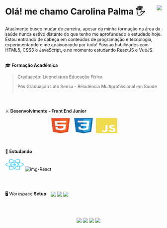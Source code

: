  #  Olá! me chamo Carolina Palma 🖐️ <img align="right" src="https://img.shields.io/badge/Pronouns-She%2FHer-orange">

<a align="justify"> Atualmente busco mudar de carreira, apesar da minha formação na área da saúde nunca estive distante do que tenho me aprofundado e estudado hoje. Estou entrando de cabeça em conteúdos de programação e tecnologia, experimentando e me apaixonando por tudo! Possuo habilidades com HTML5, CSS3 e JavaScript, e no momento estudando ReactJS e VueJS. 
</a>
<br>
<br>

🎓 **Formação Acadêmica** <p>
  
> <p>
>Graduação: Licenciatura Educação Física &ensp;<img align="center" height="13" width="25" src="https://logodownload.org/wp-content/uploads/2015/03/uff-logo-4.png"><p>
>Pós Graduação Lato Sensu - Residência Multiprofissional em Saúde &ensp;<img align="center" height="13" width="25" src="https://logodownload.org/wp-content/uploads/2015/03/uff-logo-4.png">
</p>
<br>
	
⚔️ **Desenvolvimento - Front End Junior**
<br>	
<div style="display: inline_block" align="center">
	
  <img alt="img-HTML" height="50" width="70" src="https://raw.githubusercontent.com/devicons/devicon/master/icons/html5/html5-original.svg">
  
  <img alt="img-CSS" height="50" width="70" src="https://raw.githubusercontent.com/devicons/devicon/master/icons/css3/css3-original.svg">
	
  <img alt="img-Js" height="50" width="70" src="https://raw.githubusercontent.com/devicons/devicon/master/icons/javascript/javascript-plain.svg">
</div>
<br>

##

🔰 **Estudando** 
	<br>
	<div style="display: inline_block" align="left">
	<img alt="img-React" height="40" width="60" src="https://raw.githubusercontent.com/devicons/devicon/master/icons/react/react-original.svg">
        <img alt="img-React" height="40" width="60" src="https://cdn.jsdelivr.net/gh/devicons/devicon/icons/jest/jest-plain.svg" />
          
<br>	
	
##
  
🖥️ Workspace **Setup** &ensp; <img align="center" width="200" src="https://img.shields.io/badge/NVIDIA-GTX1650super-76B900?style=for-the-badge&logo=nvidia&logoColor=white">
	<img align="center" width="165" src="https://img.shields.io/badge/Intel%20Core_i5_9th-0071C5?style=for-the-badge&logo=intel&logoColor=white">
  <img align="center" width="155" src="https://img.shields.io/badge/Windows-8_ram-0078D6?style=for-the-badge&logo=windows&logoColor=white">
</div>
 	
##
<br>
<br>
<div> 
&ensp; &ensp; &ensp; &ensp; &ensp; &ensp; &ensp; &ensp; &ensp; &ensp; &ensp; &ensp; &ensp;  &ensp; &ensp; &ensp; &ensp; &ensp; &ensp; &ensp; &ensp;
  <a href="https://www.linkedin.com/in/carolina-palma-medeiros/" target="_blank"><img src="https://img.shields.io/badge/-LinkedIn-%230077B5?style=for-the-badge&logo=linkedin&logoColor=white" target="_blank"></a>
  <a href="https://instagram.com/medeiros.palma" target="_blank"><img src="https://img.shields.io/badge/-Instagram-%23E4405F?style=for-the-badge&logo=instagram&logoColor=white" target="_blank"></a>
  <a href="Palma#2621" target="_blank"><img src="https://img.shields.io/badge/Palma2621-7289DA?style=for-the-badge&logo=discord&logoColor=white" target="_blank"></a> 
  <a href = "mailto:carolinapalma@id.uff.br"><img src="https://img.shields.io/badge/Gmail-D14836?style=for-the-badge&logo=gmail&logoColor=white" destino ="_blank"></a>
  
